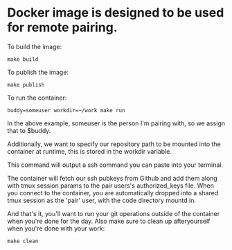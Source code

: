 # Docker image is designed to be used for remote pairing.

To build the image:
```
make build
```

To publish the image:
```
make publish
```

To run the container:
```
buddy=someuser workdir=~/work make run
```

In the above example, someuser is the person I'm pairing with, so we assign that to $buddy.

Additionally, we want to specify our repository path to be mounted into the container at runtime, this is stored in the workdir variable.

This command will output a ssh command you can paste into your terminal.

The container will fetch our ssh pubkeys from Github and add them along with tmux session params to the pair users's authorized_keys file.  When you connect to the container, you are automatically dropped into a shared tmux session as the 'pair' user, with the code directory mountd in.

And that's it, you'll want to run your git operations outside of the container when you're done for the day. Also make sure to clean up afteryourself when you're done with your work:

```
make clean
```
